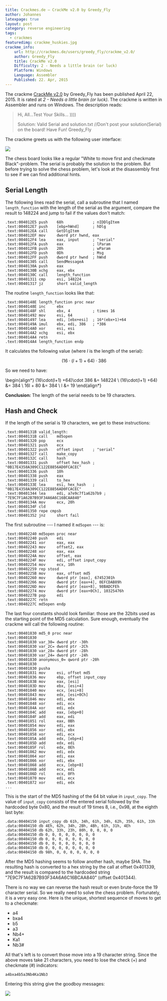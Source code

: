 ```yaml
---
title: Crackmes.de – CrackMe v2.0 by Greedy_Fly
author: Johannes
latexpage: true
layout: post
category: reverse engineering
tags:
  - crackmes
featuredimg: crackme_huskies.jpg
crackme_info:
    url: http://crackmes.de/users/greedy_fly/crackme_v2.0/
    author: Greedy_Fly
    title: CrackMe v2.0
    Difficulty: 2 - Needs a little brain (or luck)
    Platform: Windows
    Language: Assembler
    Published: 22. Apr, 2015
---
```


The crackme [CrackMe v2.0](http://crackmes.de/users/greedy_fly/crackme_v2.0/) by Greedy_Fly has been published April 22, 2015.
It is rated at *2 - Needs a little brain (or luck)*. The crackme is written in Assembler and runs on Windows.
The description reads:

> Hi, All...Test Your Skills... ))))
>
> Solution: Valid Serial and solution.txt
> //Don't post your solution(Serial) on the board!
> Have Fun!
> Greedy_Fly

The crackme greets us with the following user interface:

![](chess1.PNG)

The chess board looks like a regular "White to move first and checkmate Black"-problem. The serial is probably the solution to the problem. But before trying to solve the chess problem, let's look at the disassembly first to see if we can find additional hints.

## Serial Length
The following lines read the serial, call a subroutine that I named ``length_function`` with the length of the serial as the argument, compare the result to 148224 and jump to fail if the values don't match:
    
    .text:004012E5 push    68h             ; nIDDlgItem
    .text:004012E7 push    [ebp+hWnd]      ; hDlg
    .text:004012EA call    GetDlgItem
    .text:004012EF mov     dword ptr hwnd, eax
    .text:004012F4 lea     eax, input      ; "serial"
    .text:004012FA push    eax             ; lParam
    .text:004012FB push    20h             ; wParam
    .text:004012FD push    0Dh             ; Msg
    .text:004012FF push    dword ptr hwnd  ; hWnd
    .text:00401305 call    SendMessageA
    .text:0040130A push    eax
    .text:0040130B xchg    eax, ebx
    .text:0040130C call    length_function
    .text:00401311 cmp     esi, 148224
    .text:00401317 jz      short valid_length

The routine ``length_function`` looks like that:

    .text:0040148E length_function proc near
    .text:0040148E inc     ebx
    .text:0040148F shl     ebx, 4          ; times 16
    .text:00401492 mov     esi, 64
    .text:00401497 lea     edi, [ebx+esi]  ; 16*(ebx+1)+64
    .text:0040149A imul    ebx, edi, 386   ; *386
    .text:004014A0 xor     esi, esi
    .text:004014A2 xchg    esi, ebx
    .text:004014A4 retn
    .text:004014A4 length_function endp

It calculates the following value (where *l* is the length of the serial):

$$
(16\cdot(l+1) +64)\cdot 386
$$

So we need to have:

\begin{align*}
    (16\cdot(l+1) +64)\cdot 386 &= 148224 \\
    (16\cdot(l+1) +64) &= 384 \\
    16l + 80 &= 384 \\
    l &= 19
\end{align*}

**Conclusion:** The length of the serial needs to be 19 characters.

## Hash and Check
If the length of the serial is 19 characters, we get to these instructions:

    .text:0040131B valid_length:
    .text:0040131B call    md5open
    .text:00401320 pop     ecx
    .text:00401321 push    ecx
    .text:00401322 push    offset input    ; "serial"
    .text:00401327 call    make_copy
    .text:0040132C call    hash
    .text:00401331 push    offset hex_hash ; "0B17E4358A309CC122E8856AD0FCACEC"
    .text:00401336 push    10h
    .text:00401338 push    eax
    .text:00401339 call    to_hex
    .text:0040133E lea     esi, hex_hash   ; "0B17E4358A309CC122E8856AD0FCACEC"
    .text:00401344 lea     edi, a7e9c7f1a62b7b9 ; "7E9C7F1A62B7B93F34A6A6C16BCAA840"
    .text:0040134A mov     ecx, 20h
    .text:0040134F cld
    .text:00401350 repe cmpsb
    .text:00401352 jnz     short fail

The first subroutine --- I named it ``md5open`` --- is:

    .text:00402240 md5open proc near
    .text:00402240 push    edi
    .text:00402241 xor     eax, eax
    .text:00402243 mov     offset2, eax
    .text:00402248 xor     eax, eax
    .text:0040224A mov     offset, eax
    .text:0040224F mov     edi, offset input_copy
    .text:00402254 mov     ecx, 10h
    .text:00402259 rep stosd
    .text:0040225B mov     eax, offset md5
    .text:00402260 mov     dword ptr [eax], 67452301h
    .text:00402266 mov     dword ptr [eax+4], 0EFCDAB89h
    .text:0040226D mov     dword ptr [eax+8], 98BADCFEh
    .text:00402274 mov     dword ptr [eax+0Ch], 10325476h
    .text:0040227B pop     edi
    .text:0040227C retn
    .text:0040227C md5open endp

The last four constants should look familiar: those are the 32bits used as the starting point of the MD5 calculation. Sure enough, eventually the crackme will call the following routine:


    .text:00401830 md5_0 proc near
    .text:00401830
    .text:00401830 var_30= dword ptr -30h
    .text:00401830 var_2C= dword ptr -2Ch
    .text:00401830 var_28= dword ptr -28h
    .text:00401830 var_24= dword ptr -24h
    .text:00401830 anonymous_0= qword ptr -20h
    .text:00401830
    .text:00401830 pusha
    .text:00401831 mov     esi, offset md5
    .text:00401836 mov     ebp, offset input_copy
    .text:0040183B mov     eax, [esi]
    .text:0040183D mov     ebx, [esi+4]
    .text:00401840 mov     ecx, [esi+8]
    .text:00401843 mov     edx, [esi+0Ch]
    .text:00401846 mov     edi, ebx
    .text:00401848 xor     edi, ecx
    .text:0040184A xor     edi, edx
    .text:0040184C add     eax, [ebp+0]
    .text:0040184F add     eax, edi
    .text:00401851 rol     eax, 0Bh
    .text:00401854 mov     edi, eax
    .text:00401856 xor     edi, ebx
    .text:00401858 xor     edi, ecx
    .text:0040185A add     edx, [ebp+4]
    .text:0040185D add     edx, edi
    .text:0040185F rol     edx, 0Eh
    .text:00401862 mov     edi, edx
    .text:00401864 xor     edi, eax
    .text:00401866 xor     edi, ebx
    .text:00401868 add     ecx, [ebp+8]
    .text:0040186B add     ecx, edi
    .text:0040186D rol     ecx, 0Fh
    .text:00401870 mov     edi, ecx
    .text:00401872 xor     edi, edx
    ...

This is the start of the MD5 hashing of the 64 bit value in ``input_copy``. The value of ``input_copy`` consists of the entered serial followed by the hardcoded byte 0x80, and the result of 19 times 8, i.e., 0x98, at the eighth last byte:

    .data:00404150 input_copy db 61h, 34h, 61h, 34h, 62h, 35h, 61h, 33h 
    .data:00404150 db 4Eh, 62h, 34h, 2Bh, 4Bh, 61h, 31h, 4Eh
    .data:00404150 db 62h, 33h, 23h, 80h, 0, 0, 0, 0
    .data:00404150 db 0, 0, 0, 0, 0, 0, 0, 0
    .data:00404150 db 0, 0, 0, 0, 0, 0, 0, 0
    .data:00404150 db 0, 0, 0, 0, 0, 0, 0, 0
    .data:00404150 db 0, 0, 0, 0, 0, 0, 0, 0
    .data:00404150 db 98h, 0, 0, 0, 0, 0, 0, 0

After the MD5 hashing seems to follow another hash, maybe SHA. The resulting hash is converted to a hex string by the call at offset 0x401339, and the result is compared to the hardcoded string "7E9C7F1A62B7B93F34A6A6C16BCAA840" (offset 0x401344). 

There is no way we can reverse the hash result or even brute-force the 19 character serial. So we really need to solve the chess problem. Fortunately, it is a very easy one. Here is the unique, shortest sequence of moves to get to a checkmate:

- a4
- bxa4
- b5
- a3
- Nb4+
- Ka1
- Nb3#

All that's left is to convert those move into a 19 character string. Since the above moves take 21 characters, you need to lose the check (+) and checkmate (#) indicators:

    a4bxa4b5a3Nb4Ka1Nb3

Entering this string give the goodboy messages:

![](chess2.PNG)
